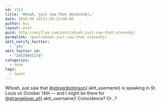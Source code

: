 ```yaml
---
id: 1153
title: 'Whoah, just saw that @stevenbj…'
date: 2010-09-14T21:56:13+00:00
author: Avi
layout: post
guid: http://aviflax.com/post/whoah-just-saw-that-stevenbj/
permalink: /post/whoah-just-saw-that-stevenbj/
aktt_notify_twitter:
  - 'yes'
aktt_twitter_id:
  - "24529941178"
categories:
  - none
tags:
  - tweet
---
```

Whoah, just saw that @[stevenbjohnson](http://twitter.com/stevenbjohnson){.aktt_username} is speaking in St. Louis on October 14th — and I might be there for @[strangeloop_stl](http://twitter.com/strangeloop_stl){.aktt_username}! Coincidence? Or…?